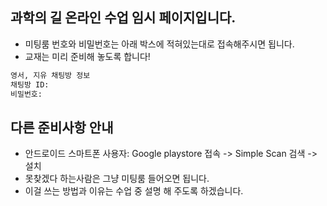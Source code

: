 ## 과학의 길 온라인 수업 임시 페이지입니다.
- 미팅룸 번호와 비밀번호는 아래 박스에 적혀있는대로 접속해주시면 됩니다.
- 교재는 미리 준비해 놓도록 합니다! 

```markdown
영서, 지유 채팅방 정보
채팅방 ID:
비밀번호:

```
## 다른 준비사항 안내 
- 안드로이드 스마트폰 사용자: Google playstore 접속 -> Simple Scan 검색 -> 설치
- 못찾겠다 하는사람은 그냥 미팅룸 들어오면 됩니다.
- 이걸 쓰는 방법과 이유는 수업 중 설명 해 주도록 하겠습니다.
